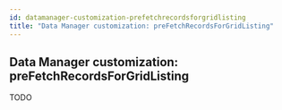 ```yaml
---
id: datamanager-customization-prefetchrecordsforgridlisting
title: "Data Manager customization: preFetchRecordsForGridListing"
---
```


## Data Manager customization: preFetchRecordsForGridListing

TODO

